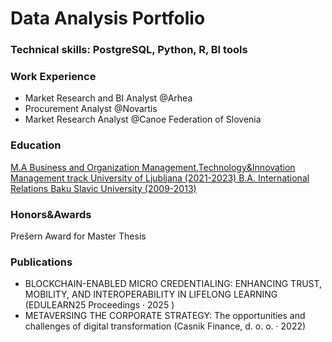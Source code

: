 # Data Analysis Portfolio
### Technical skills: PostgreSQL, Python, R, BI tools

### Work Experience
- Market Research and BI Analyst @Arhea
- Procurement Analyst @Novartis
- Market Research Analyst @Canoe Federation of Slovenia

### Education 
<u> M.A Business and Organization Management,Technology&Innovation Management track     University of Ljubljana (2021-2023) </u>
<u> B.A. International Relations                                                        Baku Slavic University  (2009-2013) </u>

### Honors&Awards
Prešern Award for Master Thesis

### Publications
- BLOCKCHAIN-ENABLED MICRO CREDENTIALING: ENHANCING TRUST, MOBILITY, AND INTEROPERABILITY IN LIFELONG LEARNING (EDULEARN25 Proceedings ·  2025 )
- METAVERSING THE CORPORATE STRATEGY: The opportunities and challenges of digital transformation (Casnik Finance, d. o. o. ·  2022)
